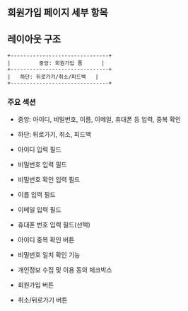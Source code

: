 ## 회원가입 페이지 세부 항목

## 레이아웃 구조

```
+-------------------------------+
|         중앙: 회원가입 폼      |
+-------------------------------+
|   하단: 뒤로가기/취소/피드백   |
+-------------------------------+
```

### 주요 섹션
- 중앙: 아이디, 비밀번호, 이름, 이메일, 휴대폰 등 입력, 중복 확인
- 하단: 뒤로가기, 취소, 피드백

- 아이디 입력 필드
- 비밀번호 입력 필드
- 비밀번호 확인 입력 필드
- 이름 입력 필드
- 이메일 입력 필드
- 휴대폰 번호 입력 필드(선택)
- 아이디 중복 확인 버튼
- 비밀번호 일치 확인 기능
- 개인정보 수집 및 이용 동의 체크박스
- 회원가입 버튼
- 취소/뒤로가기 버튼
